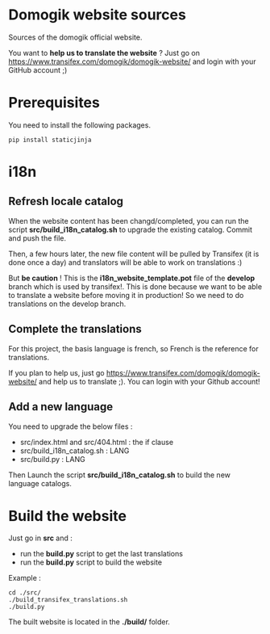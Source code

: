 Domogik website sources
=======================

Sources of the domogik official website.

You want to **help us to translate the website** ? Just go on https://www.transifex.com/domogik/domogik-website/ and login with your GitHub account ;)

Prerequisites
=============

You need to install the following packages.

```
pip install staticjinja
```


i18n
====

Refresh locale catalog
----------------------

When the website content has been changd/completed, you can run the script **src/build_i18n_catalog.sh** to upgrade the existing catalog. Commit and push the file.

Then, a few hours later, the new file content will be pulled by Transifex (it is done once a day) and translators will be able to work on translations :)

But **be caution** ! This is the **i18n_website_template.pot** file of the **develop** branch which is used by transifex!. This is done because we want to be able to translate a website before moving it in production! So we need to do translations on the develop branch.

Complete the translations
-------------------------

For this project, the basis language is french, so French is the reference for translations.

If you plan to help us, just go https://www.transifex.com/domogik/domogik-website/ and help us to translate ;). You can login with your Github account!

Add a new language
------------------

You need to upgrade the below files :

* src/index.html and src/404.html : the if clause
* src/build_i18n_catalog.sh : LANG
* src/build.py : LANG

Then Launch the script **src/build_i18n_catalog.sh** to build the new language catalogs.

Build the website
=================

Just go in **src** and  :

* run the **build.py** script to get the last translations
* run the **build.py** script to build the website

Example : 
```
cd ./src/
./build_transifex_translations.sh
./build.py
```

The built website is located in the **./build/** folder.
